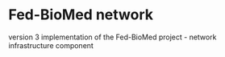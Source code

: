 # Fed-BioMed network

version 3 implementation of the Fed-BioMed project - network infrastructure component